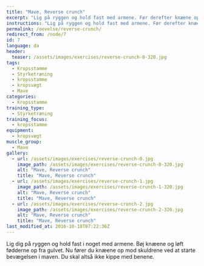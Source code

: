 ```yaml
---
title: "Mave, Reverse crunch"
excerpt: "Lig på ryggen og hold fast med armene. Før derefter knæene op mod skuldrene."
instructions: "Lig på ryggen og hold fast med armene. Før derefter knæene op mod skuldrene."
permalink: /oevelse/reverse-crunch/
redirect_from: /node/7
id: 7
language: da
header:
  teaser: /assets/images/exercises/reverse-crunch-0-320.jpg
tags:
  - Kropsstamme
  - Styrketræning
  - kropsstamme
  - kropsvægt
  - Mave
categories:
  - Kropsstamme
training_type: 
  - Styrketræning
training_focus: 
  - kropsstamme
equipment:
  - kropsvægt
muscle_group:
  - Mave
gallery:
  - url: /assets/images/exercises/reverse-crunch-0.jpg
    image_path: /assets/images/exercises/reverse-crunch-0-320.jpg
    alt: "Mave, Reverse crunch"
    title: "Mave, Reverse crunch"
  - url: /assets/images/exercises/reverse-crunch-1.jpg
    image_path: /assets/images/exercises/reverse-crunch-1-320.jpg
    alt: "Mave, Reverse crunch"
    title: "Mave, Reverse crunch"
  - url: /assets/images/exercises/reverse-crunch-2.jpg
    image_path: /assets/images/exercises/reverse-crunch-2-320.jpg
    alt: "Mave, Reverse crunch"
    title: "Mave, Reverse crunch"
last_modified_at: 2016-10-18T07:22:36Z
---
```


Lig dig på ryggen og hold fast i noget med armene. Bøj knæene og løft fødderne op fra gulvet. Nu fører du knæene op mod skuldrene ved at starte bevægelsen i maven. Du skal altså ikke kippe med benene.
